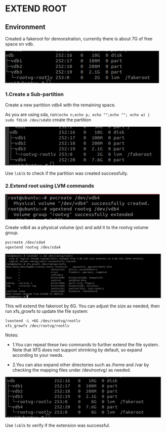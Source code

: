 # EXTEND ROOT
## Environment
Created a fakeroot for demonstration, currently there is about 7G of free space on vdb.

![img.png](img.png)


### 1.Create a Sub-partition
Create a new partition vdb4 with the remaining space. 

As you are using sda, run`(echo n;echo p; echo "";echo ""; echo w) | sudo fdisk /dev/sda`to create the partition


![img_1.png](img_1.png)

Use `lsblk` to check if the partition was created successfully.

### 2.Extend root using LVM commands
![img_2.png](img_2.png)

Create vdb4 as a physical volume (pv) and add it to the rootvg volume group.

```
pvcreate /dev/sda4
vgextend rootvg /dev/sda4
```
![img_5.png](img_3.png)

This will extend the fakeroot by 6G. You can adjust the size as needed, then run xfs_growfs to update the file system:

```
lvextend -L +6G /dev/rootvg/rootlv
xfs_growfs /dev/rootvg/rootlv
```
Notes:  
- 1.You can repeat these two commands to further extend the file system. Note that XFS does not support shrinking by default, so expand according to your needs.

- 2.You can also expand other directories such as /home and /var by checking the mapping files under /dev/rootvg/ as needed. 


![img_4.png](img_4.png)

Use `lsblk` to verify if the extension was successful.